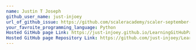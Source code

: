 ```yaml
---
name: Justin T Joseph
github_user_name: just-injoey
url_of_github_issue: https://github.com/scaleracademy/scaler-september-open-source-challenge/issues/112
your_favroite_programming_language: Python
Hosted GitHub page Link: https://just-injoey.github.io/LearningGitHubPages/
Hosted GitHub page Repository Link: https://github.com/just-injoey/LearningGitHubPages
---
```

